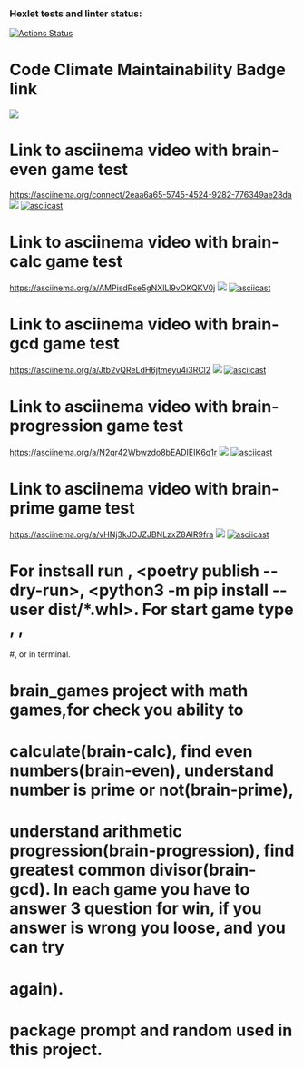 ### Hexlet tests and linter status:
[![Actions Status](https://github.com/alex873110/python-project-49/workflows/hexlet-check/badge.svg)](https://github.com/alex873110/python-project-49/actions)

# Code Climate Maintainability Badge link 
<a href="https://codeclimate.com/github/alex873110/python-project-49/maintainability"><img 
src="https://api.codeclimate.com/v1/badges/d933dc886756d0a1eb03/maintainability" /></a>

# Link to asciinema video with brain-even game test 
https://asciinema.org/connect/2eaa6a65-5745-4524-9282-776349ae28da
<a href="https://asciinema.org/a/cUogpyf2UWm1Y1R0VygrXLqYo" target="_blank"><img src="https://asciinema.org/a/cUogpyf2UWm1Y1R0VygrXLqYo.svg" /></a>
[![asciicast](https://asciinema.org/a/cUogpyf2UWm1Y1R0VygrXLqYo.svg)](https://asciinema.org/a/cUogpyf2UWm1Y1R0VygrXLqYo)

# Link to asciinema video with brain-calc game test
https://asciinema.org/a/AMPisdRse5gNXlLl9vOKQKV0j
<a href="https://asciinema.org/a/AMPisdRse5gNXlLl9vOKQKV0j" target="_blank"><img src="https://asciinema.org/a/AMPisdRse5gNXlLl9vOKQKV0j.svg" /></a>
[![asciicast](https://asciinema.org/a/AMPisdRse5gNXlLl9vOKQKV0j.svg)](https://asciinema.org/a/AMPisdRse5gNXlLl9vOKQKV0j)

# Link to asciinema video with brain-gcd game test
https://asciinema.org/a/Jtb2vQReLdH6jtmeyu4i3RCl2
<a href="https://asciinema.org/a/Jtb2vQReLdH6jtmeyu4i3RCl2" target="_blank"><img src="https://asciinema.org/a/Jtb2vQReLdH6jtmeyu4i3RCl2.svg" /></a>
[![asciicast](https://asciinema.org/a/Jtb2vQReLdH6jtmeyu4i3RCl2.svg)](https://asciinema.org/a/Jtb2vQReLdH6jtmeyu4i3RCl2)

# Link to asciinema video with brain-progression game test
https://asciinema.org/a/N2qr42Wbwzdo8bEADIEIK6q1r
<a href="https://asciinema.org/a/N2qr42Wbwzdo8bEADIEIK6q1r" target="_blank"><img src="https://asciinema.org/a/N2qr42Wbwzdo8bEADIEIK6q1r.svg" /></a>
[![asciicast](https://asciinema.org/a/N2qr42Wbwzdo8bEADIEIK6q1r.svg)](https://asciinema.org/a/N2qr42Wbwzdo8bEADIEIK6q1r)

# Link to asciinema video with brain-prime game test
https://asciinema.org/a/vHNj3kJOJZJBNLzxZ8AlR9fra
<a href="https://asciinema.org/a/vHNj3kJOJZJBNLzxZ8AlR9fra" target="_blank"><img src="https://asciinema.org/a/vHNj3kJOJZJBNLzxZ8AlR9fra.svg" /></a>
[![asciicast](https://asciinema.org/a/vHNj3kJOJZJBNLzxZ8AlR9fra.svg)](https://asciinema.org/a/vHNj3kJOJZJBNLzxZ8AlR9fra)


# For instsall run <poetry build>, <poetry publish --dry-run>, <python3 -m pip install --user dist/*.whl>. For start game type <brain-even>, <brain-calc>, 
#<brain-gcd>, <brain-progression> or <brain-prime> in terminal.

# brain_games project with math games,for  check you ability to 
# calculate(brain-calc), find even numbers(brain-even), understand number is prime or not(brain-prime), 
# understand arithmetic progression(brain-progression), find greatest common divisor(brain-gcd). In each game you have to answer 3 question for win, if you answer is wrong you loose, and you can try 
# again). 
# package prompt and random used in this project. 
